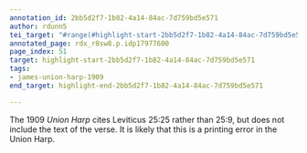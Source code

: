 ```yaml
---
annotation_id: 2bb5d2f7-1b82-4a14-84ac-7d759bd5e571
author: rdunn5
tei_target: "#range(#highlight-start-2bb5d2f7-1b82-4a14-84ac-7d759bd5e571, #highlight-end-2bb5d2f7-1b82-4a14-84ac-7d759bd5e571)"
annotated_page: rdx_r8sw8.p.idp17977600
page_index: 51
target: highlight-start-2bb5d2f7-1b82-4a14-84ac-7d759bd5e571
tags:
- james-union-harp-1909
end_target: highlight-end-2bb5d2f7-1b82-4a14-84ac-7d759bd5e571

---
```

The 1909 *Union Harp* cites Leviticus 25:25 rather than 25:9, but does not include the text of the verse.  It is likely that this is a printing error in the Union Harp.